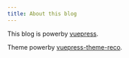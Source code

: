 ```yaml
---
title: About this blog
---
```


This blog is powerby [vuepress](https://vuepress.vuejs.org/).

Theme powerby [vuepress-theme-reco](https://vuepress-theme-reco.recoluan.com/).